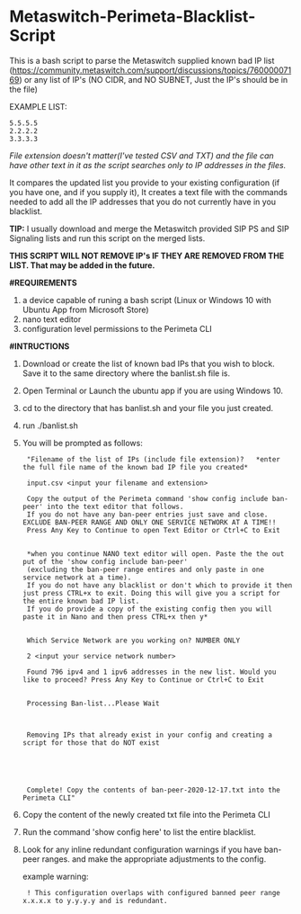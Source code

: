 # Metaswitch-Perimeta-Blacklist-Script
This is a bash script to parse the Metaswitch supplied known bad IP list (https://community.metaswitch.com/support/discussions/topics/76000007169) or any list of IP's (NO CIDR, and NO SUBNET, Just the IP's should be in the file)

EXAMPLE LIST:

    5.5.5.5
    2.2.2.2
    3.3.3.3

   *File extension doesn't matter(I've tested CSV and TXT) and the file can have other text in it as the script searches only to IP addresses in the files.*

It compares the updated list you provide to your existing configuration (if you have one, and if you supply it), 
It creates a text file with the commands needed to add all the IP addresses that you do not currently have in you blacklist. 

**TIP:** I usually download and merge the Metaswitch provided SIP PS and SIP Signaling lists and run this script on the merged lists. 

**THIS SCRIPT WILL NOT REMOVE IP's IF THEY ARE REMOVED FROM THE LIST. That may be added in the future.**

**#REQUIREMENTS**

1. a device capable of runing a bash script (Linux or Windows 10 with Ubuntu App from Microsoft Store)
2. nano text editor
3. configuration level permissions to the Perimeta CLI

**#INTRUCTIONS**

1. Download or create the list of known bad IPs that you wish to block. Save it to the same directory where the banlist.sh file is.
2. Open Terminal or Launch the ubuntu app if you are using Windows 10.
3. cd to the directory that has banlist.sh and your file you just created.
4. run ./banlist.sh
5. You will be prompted as follows:

        "Filename of the list of IPs (include file extension)?   *enter the full file name of the known bad IP file you created*
    
        input.csv <input your filename and extension>

        Copy the output of the Perimeta command 'show config include ban-peer' into the text editor that follows.
        If you do not have any ban-peer entries just save and close. EXCLUDE BAN-PEER RANGE AND ONLY ONE SERVICE NETWORK AT A TIME!!
        Press Any Key to Continue to open Text Editor or Ctrl+C to Exit 
    
    
        *when you continue NANO text editor will open. Paste the the out put of the 'show config include ban-peer' 
        (excluding the ban-peer range entires and only paste in one service network at a time). 
        If you do not have any blacklist or don't which to provide it then just press CTRL+x to exit. Doing this will give you a script for the entire known bad IP list. 
        If you do provide a copy of the existing config then you will paste it in Nano and then press CTRL+x then y*
   
   
        Which Service Network are you working on? NUMBER ONLY
   
        2 <input your service network number>

        Found 796 ipv4 and 1 ipv6 addresses in the new list. Would you like to proceed? Press Any Key to Continue or Ctrl+C to Exit


        Processing Ban-list...Please Wait



        Removing IPs that already exist in your config and creating a script for those that do NOT exist





        Complete! Copy the contents of ban-peer-2020-12-17.txt into the Perimeta CLI"
    
    
6. Copy the content of the newly created txt file into the Perimeta CLI
    
7. Run the command 'show config here' to list the entire blacklist.
    
8. Look for any inline redundant configuration warnings if you have ban-peer ranges. and make the appropriate adjustments to the config.
    
   example warning:
               
        ! This configuration overlaps with configured banned peer range x.x.x.x to y.y.y.y and is redundant.
    
    
    
